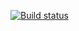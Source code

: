 [![Build status](https://ci.appveyor.com/api/projects/status/t9eho50ow6m3vvry?svg=true)](https://ci.appveyor.com/project/TLyzlova/selenium)
